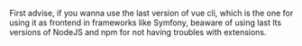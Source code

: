 First advise, if you wanna use the last version of vue cli, which is the one for using it as frontend in frameworks like Symfony, beaware of using last lts versions of NodeJS and npm for not having troubles with extensions.
